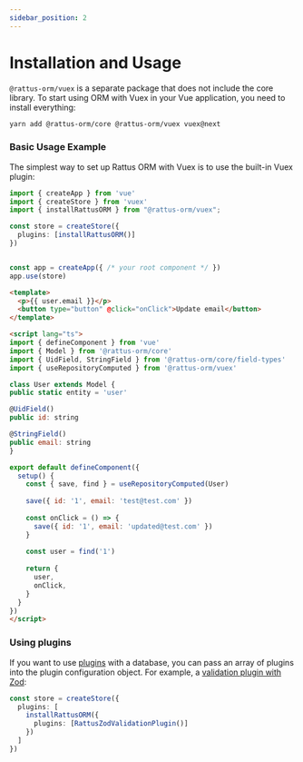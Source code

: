 ```yaml
---
sidebar_position: 2
---
```


# Installation and Usage

`@rattus-orm/vuex` is a separate package that does not include the core library. To start
using ORM with Vuex in your Vue application, you need to install everything:
```bash
yarn add @rattus-orm/core @rattus-orm/vuex vuex@next
```

### Basic Usage Example
The simplest way to set up Rattus ORM with Vuex is to use the built-in Vuex plugin:

```typescript title="main.ts"
import { createApp } from 'vue'
import { createStore } from 'vuex'
import { installRattusORM } from "@rattus-orm/vuex";

const store = createStore({ 
  plugins: [installRattusORM()]
})


const app = createApp({ /* your root component */ })
app.use(store)
```

```html title="App.vue"
<template>
  <p>{{ user.email }}</p>
  <button type="button" @click="onClick">Update email</button>
</template>

<script lang="ts">
import { defineComponent } from 'vue'
import { Model } from '@rattus-orm/core'
import { UidField, StringField } from '@rattus-orm/core/field-types'
import { useRepositoryComputed } from '@rattus-orm/vuex'

class User extends Model {
public static entity = 'user'

@UidField()
public id: string

@StringField()
public email: string
}

export default defineComponent({
  setup() {
    const { save, find } = useRepositoryComputed(User)
    
    save({ id: '1', email: 'test@test.com' })
    
    const onClick = () => {
      save({ id: '1', email: 'updated@test.com' })
    }
    
    const user = find('1')
    
    return {
      user,
      onClick,
    }
  }
})
</script>
```

### Using plugins

If you want to use [plugins](/docs/docs-core/plugins) with a database, you can 
pass an array of plugins into the plugin configuration 
object. For example, a [validation plugin with Zod](/docs/category/zod-validate):
```typescript
const store = createStore({ 
  plugins: [
    installRattusORM({
      plugins: [RattusZodValidationPlugin()]
    })
  ]
})
```
